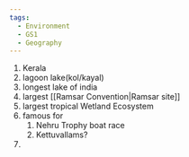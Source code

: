 ```yaml
---
tags:
  - Environment
  - GS1
  - Geography
---
```

1. Kerala
2. lagoon lake(kol/kayal)
3. longest lake of india
4. largest [[Ramsar Convention|Ramsar site]] 
5. largest tropical Wetland Ecosystem
6. famous for 
	1. Nehru Trophy boat race
	2. Kettuvallams?
7. 